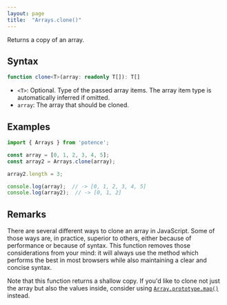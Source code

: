```yaml
---
layout: page
title:  "Arrays.clone()"
---
```

Returns a copy of an array.

## Syntax

```ts
function clone<T>(array: readonly T[]): T[]
```

* `<T>`: Optional. Type of the passed array items. The array item type is automatically inferred if omitted.
* `array`: The array that should be cloned.

## Examples

```ts
import { Arrays } from 'potence';

const array = [0, 1, 2, 3, 4, 5];
const array2 = Arrays.clone(array);

array2.length = 3;

console.log(array);  // -> [0, 1, 2, 3, 4, 5]
console.log(array2);  // -> [0, 1, 2]
```

## Remarks

There are several different ways to clone an array in JavaScript. Some of those ways are, in practice, superior
to others, either because of performance or because of syntax. This function removes those considerations from
your mind: it will always use the method which performs the best in most browsers while also maintaining a clear
and concise syntax.

Note that this function returns a shallow copy. If you'd like to clone not just the array but also the values
inside, consider using [`Array.prototype.map()`](https://developer.mozilla.org/en-US/docs/Web/JavaScript/Reference/Global_Objects/Array/map) instead.
